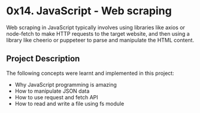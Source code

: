 # 0x14. JavaScript - Web scraping
Web scraping in JavaScript typically involves using libraries like axios or node-fetch to make HTTP requests to the target website, and then using a library like cheerio or puppeteer to parse and manipulate the HTML content.
## Project Description
The following concepts were learnt and implemented in this project:
- Why JavaScript programming is amazing
- How to manipulate JSON data
- How to use request and fetch API
- How to read and write a file using fs module
